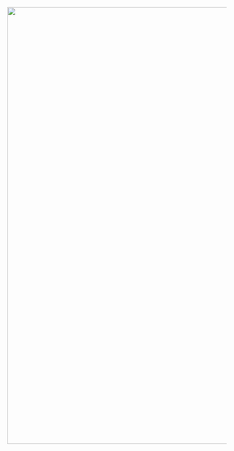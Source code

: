 <p align="center">
    <a href="#" target="_blank">
    <img src="https://softaweb.com/wp-content/uploads/2024/02/multistep-form-with-pdf-preview.png" width="1000">
    </a>
</p>
